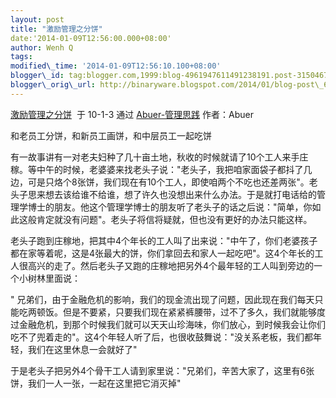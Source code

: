 ```yaml
--- 
layout: post 
title: "激励管理之分饼" 
date:'2014-01-09T12:56:00.000+08:00' 
author: Wenh Q
tags:
modified\_time: '2014-01-09T12:56:10.100+08:00' 
blogger\_id: tag:blogger.com,1999:blog-4961947611491238191.post-3150467549576114653
blogger\_orig\_url: http://binaryware.blogspot.com/2014/01/blog-post\_6987.html
---
```

[激励管理之分饼](http://www.abuer.com/manage/motivation-management-story-bing.html)  于
10-1-3 通过 [Abuer-管理思践](http://www.abuer.com/) 作者：Abuer



和老员工分饼，和新员工画饼，和中层员工一起吃饼



有一故事讲有一对老夫妇种了几十亩土地，秋收的时候就请了10个工人来手庄稼。等中午的时候，老婆婆来找老头子说："老头子，我把咱家面袋子都抖了几边，可是只烙个8张饼，我们现在有10个工人，即使咱两个不吃也还差两张"。老头子思来想去该给谁不给谁，想了许久也没想出来什么办法。于是就打电话给的管理学博士的朋友。他这个管理学博士的朋友听了老头子的话之后说："简单，你如此这般肯定就没有问题"。老头子将信将疑就，但也没有更好的办法只能这样。



老头子跑到庄稼地，把其中4个年长的工人叫了出来说："中午了，你们老婆孩子都在家等着呢，这是4张最大的饼，你们拿回去和家人一起吃吧"。这4个年长的工人很高兴的走了。然后老头子又跑的庄稼地把另外4个最年轻的工人叫到旁边的一个小树林里面说：

"
兄弟们，由于金融危机的影响，我们的现金流出现了问题，因此现在我们每天只能吃两顿饭。但是不要紧，只要我们现在紧紧裤腰带，过不了多久，我们就能够度过金融危机，到那个时候我们就可以天天山珍海味，你们放心，到时候我会让你们吃不了兜着走的"。这4个年轻人听了后，也很收鼓舞说："没关系老板，我们都年轻，我们在这里休息一会就好了"



于是老头子把另外4个骨干工人请到家里说："兄弟们，辛苦大家了，这里有6张饼，我们一人一张，一起在这里把它消灭掉"
